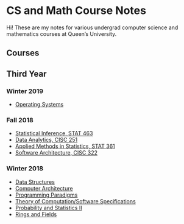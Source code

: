 # CS and Math Course Notes

Hi! These are my notes for various undergrad computer science and mathematics courses at Queen’s University.

## Courses

## Third Year

### Winter 2019
* [Operating Systems]()
### Fall 2018 
* [Statistical Inference, STAT 463]()
* [Data Analytics, CISC 251]()
* [Applied Methods in Statistics, STAT 361]()
* [Software Architecture, CISC 322]()

### Winter 2018
* [Data Structures](http://karishmadaga.com/course-notes/cisc235.html)
* [Computer Architecture](http://karishmadaga.com/course-notes/cisc221.html)
* [Programming Paradigms](http://karishmadaga.com/course-notes/cisc260.html)
* [Theory of Computation/Software Specifications](http://karishmadaga.com/course-notes/cisc223.html)
* [Probability and Statistics II](http://karishmadaga.com/course-notes/stat269.html)
* [Rings and Fields](http://karishmadaga.com/course-notes/math210.html)


